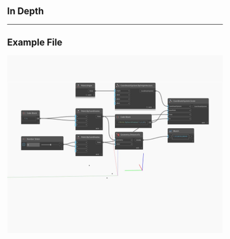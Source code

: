 <!--- Autodesk.DesignScript.Geometry.CoordinateSystem.Scale(basePoint, from, to) --->
<!--- ZQ5G3XLBM6AP62MCXAVZY7HD4ZQ7VGZPQJXEUD75YACYNU2RIDHQ --->
## In Depth

___
## Example File

![Scale (basePoint, from, to)](./ZQ5G3XLBM6AP62MCXAVZY7HD4ZQ7VGZPQJXEUD75YACYNU2RIDHQ_img.jpg)

